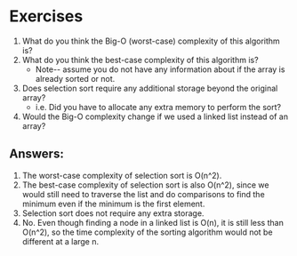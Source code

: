 # Exercises

1. What do you think the Big-O (worst-case) complexity of this algorithm is? 
2. What do you think the best-case complexity of this algorithm is? 
	- Note-- assume you do not have any information about if the array is already sorted or not.
3. Does selection sort require any additional storage beyond the original array? 
	- i.e. Did you have to allocate any extra memory to perform the sort?
5. Would the Big-O complexity change if we used a linked list instead of an array?

## Answers:

1. The worst-case complexity of selection sort is O(n^2).
2. The best-case complexity of selection sort is also O(n^2), since we would still need to traverse the list and do comparisons to find the minimum even if the minimum is the first element.
3. Selection sort does not require any extra storage.
4. No. Even though finding a node in a linked list is O(n), it is still less than O(n^2), so the time complexity of the sorting algorithm would not be different at a large n.
